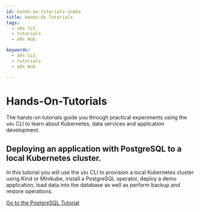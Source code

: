 ```yaml
---
id: hands-on-tutorials-index
title: Hands-On Tutorials
tags:
  - a9s CLI
  - tutorials
  - a9s Hub

keywords:
  - a9s CLI
  - tutorials
  - a9s Hub

---
```


# Hands-On-Tutorials

The hands-on tutorials guide you through practical experiments using the `a9s` CLI to learn about Kubernetes, data services and application development.

## Deploying an application with PostgreSQL to a local Kubernetes cluster.

In this tutorial you will use the `a9s` CLI to provision a local Kubernetes cluster using Kind or Minikube, install a PostgreSQL operator, deploy a demo application, load data into the database as well as perform backup and restore operations.

[Go to the PostgreSQL Tutorial](/docs/hands-on-tutorials/hands-on-tutorial-a8s-pg-a9s-cli/)